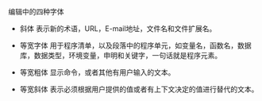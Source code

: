 编辑中的四种字体

* 斜体
表示新的术语，URL，E-mail地址，文件名和文件扩展名。

* 等宽字体
用于程序清单，以及段落中的程序单元，如变量名，函数名，数据库，数据类型，环境变量，申明和关键字，一句话就是程序元素。

* 等宽粗体
显示命令，或者其他有用户输入的文本。

* 等宽斜体
表示必须根据用户提供的值或者有上下文决定的值进行替代的文本。
